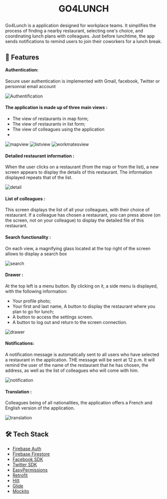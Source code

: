 
# <p align="center">GO4LUNCH</p>
  
Go4Lunch is a application designed for workplace teams. It simplifies the process of finding a nearby restaurant, selecting one's choice, and coordinating lunch plans with colleagues. Just before lunchtime, the app sends notifications to remind users to join their coworkers for a lunch break.
    
## 🧐 Features    
#### Authentication: 
Secure user authentication is implemented with Gmail, facebook, Twitter or personnal email account

![Authentification](https://github.com/LaurentVrevin/Go4lunch/assets/94620399/ab3e299f-2304-4d8e-9ccf-a772e63ebc65)

#### The application is made up of three main views : 
- The view of restaurants in map form;
- The view of restaurants in list form;
- The view of colleagues using the application
- 
 ![mapview](https://github.com/LaurentVrevin/Go4lunch/assets/94620399/9f667788-98fd-4807-b787-bcb0e5b855c9)
 ![listview](https://github.com/LaurentVrevin/Go4lunch/assets/94620399/39cc4745-1ed0-4399-848e-0443276a01ca)
 ![workmatesview](https://github.com/LaurentVrevin/Go4lunch/assets/94620399/195a18ed-38a3-4e7b-b115-930bd1370a1e)


#### Detailed restaurant information :
When the user clicks on a restaurant (from the map or from the
list), a new screen appears to display the details of this restaurant. The
information displayed repeats that of the list.

![detail](https://github.com/LaurentVrevin/Go4lunch/assets/94620399/28a19872-714b-46f5-93fe-ad513f41c171)

#### List of colleagues :
This screen displays the list of all your colleagues, with their choice of
restaurant. If a colleague has chosen a restaurant, you can press
above (on the screen, not on your colleague) to display the detailed file
of this restaurant.

#### Search functionality :
On each view, a magnifying glass located at the top right of the screen allows
to display a search box

![search](https://github.com/LaurentVrevin/Go4lunch/assets/94620399/44ff79e4-d87c-48f8-9ef0-1bcb2ba7d75b)

#### Drawer :
At the top left is a menu button. By clicking on it, a
side menu is displayed, with the following information:
- Your profile photo;
- Your first and last name, A button to display the
restaurant where you plan to go for lunch;
- A button to access the settings screen.
- A button to log out and return to the screen
connection.

![drawer](https://github.com/LaurentVrevin/Go4lunch/assets/94620399/1f8c71b8-69f0-4f48-91d6-3a20f2ddb427)

#### Notifications:
A notification message is automatically sent to all
users who have selected a restaurant in the application. THE
message will be sent at 12 p.m. It will remind the user of the name of the restaurant
that he has chosen, the address, as well as the list of colleagues who will come with him.

![notification](https://github.com/LaurentVrevin/Go4lunch/assets/94620399/d5350ced-24bf-4873-b44e-ec4b47b57bb5)

#### Translation :
Colleagues being of all nationalities, the application
offers a French and English version of the application.

![translation](https://github.com/LaurentVrevin/Go4lunch/assets/94620399/d0de68e3-87e7-47f6-97d7-1a19e0cecb8e)

        
## 🛠️ Tech Stack
- [Firebase Auth](https://firebase.google.com/docs/auth)
- [Firebase Firestore](https://firebase.google.com/docs/firestore)
- [Facebook SDK](https://developers.facebook.com/docs/facebook-login/android)
- [Twitter SDK](https://developer.twitter.com/en/docs/authentication/guides/log-in-with-twitter)
- [EasyPermissions](https://github.com/googlesamples/easypermissions)
- [Retrofit](https://square.github.io/retrofit/)
- [Hilt](https://developer.android.com/training/dependency-injection/hilt-android?hl=fr)
- [Glide](https://bumptech.github.io/glide/)
- [Mockito](https://site.mockito.org/)

    
        

        
